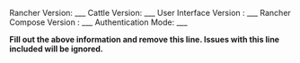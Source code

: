 Rancher Version: ___
Cattle Version: ___
User Interface Version : ___
Rancher Compose Version : ___
Authentication Mode: ___

**Fill out the above information and remove this line. Issues with this line included will be ignored.**
